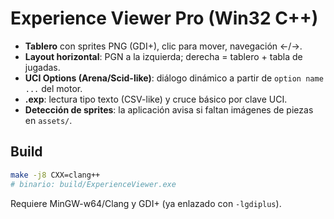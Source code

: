 
# Experience Viewer Pro (Win32 C++)
- **Tablero** con sprites PNG (GDI+), clic para mover, navegación ←/→.
- **Layout horizontal**: PGN a la izquierda; derecha = tablero + tabla de jugadas.
- **UCI Options (Arena/Scid-like)**: diálogo dinámico a partir de `option name ...` del motor.
- **.exp**: lectura tipo texto (CSV-like) y cruce básico por clave UCI.
- **Detección de sprites**: la aplicación avisa si faltan imágenes de piezas en `assets/`.

## Build
```bash
make -j8 CXX=clang++
# binario: build/ExperienceViewer.exe
```
Requiere MinGW-w64/Clang y GDI+ (ya enlazado con `-lgdiplus`).
